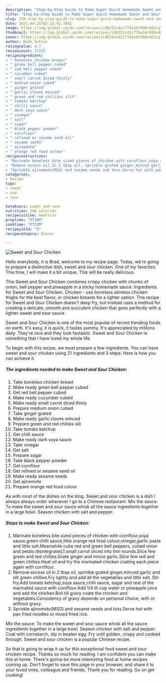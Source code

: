 ```yaml
---
description: "Step-by-Step Guide to Make Super Quick Homemade Sweet and Sour Chicken"
title: "Step-by-Step Guide to Make Super Quick Homemade Sweet and Sour Chicken"
slug: 250-step-by-step-guide-to-make-super-quick-homemade-sweet-and-sour-chicken
date: 2021-04-25T02:15:42.704Z
image: https://img-global.cpcdn.com/recipes/c86252c42c778a2d/680x482cq70/sweet-and-sour-chicken-recipe-main-photo.jpg
thumbnail: https://img-global.cpcdn.com/recipes/c86252c42c778a2d/680x482cq70/sweet-and-sour-chicken-recipe-main-photo.jpg
cover: https://img-global.cpcdn.com/recipes/c86252c42c778a2d/680x482cq70/sweet-and-sour-chicken-recipe-main-photo.jpg
author: Noah Sutton
ratingvalue: 4.7
reviewcount: 27155
recipeingredient:
- " boneless chicken breast"
- " green bell pepper cubed"
- " red bell pepper cubed"
- " cucumber cubed"
- " small carrot diced thinly"
- " medium onion cubed"
- " ginger grated"
- " garlic cloves minced"
- " green and red chiliies slit"
- " tomato ketchup"
- " chilli sauce"
- " dark soya sauce"
- " vinegar"
- " salt"
- " sugar"
- " black pepper powder"
- " cornflour"
- " refined or sesame seed oil"
- " sesame seeds"
- " ajinomoto"
- " orange red food colour"
recipeinstructions:
- "Marinate boneless bite sized pieces of chicken with cornflour,soya sauce,green chilli sauce,little orange red food colour,vinegar,garlic paste and little salt.Meanwhile cube red and green bell peppers, cubed onion and petals disintegrated,1 small carrot sliced into thin rounds.Slice few green and red chillies.Grate ginger and mince garlic.Slice few red and green chillies.Heat oil and fry the marinated chicken coating each piece again with cornflour."
- "Remove excess oil.In 2 tbsp oil, sprinkle grated ginger,minced garlic and slit green chillies.Fry lightly and add all the vegetables and little salt. Stir fry.Add tomato ketchup,soya sauce,chilli sauce, sugar and rest of the marinated sauce with cornflour.Add 1/4 th cup water or pineapple juice and add the chicken.Boil till gravy coats the chicken and vegetables.Consistency of gravy depends on personal choice, with or without gravy."
- "Sprinkle ajinomoto(MSG) and sesame seeds and toss.Serve hot with pan fried noodles or mixed fried rice."
categories:
- Recipe
tags:
- sweet
- and
- sour

katakunci: sweet and sour 
nutrition: 296 calories
recipecuisine: American
preptime: "PT34M"
cooktime: "PT33M"
recipeyield: "3"
recipecategory: Dinner

---
```



![Sweet and Sour Chicken](https://img-global.cpcdn.com/recipes/c86252c42c778a2d/680x482cq70/sweet-and-sour-chicken-recipe-main-photo.jpg)

Hello everybody, it is Brad, welcome to my recipe page. Today, we're going to prepare a distinctive dish, sweet and sour chicken. One of my favorites. This time, I will make it a bit unique. This will be really delicious.

This Sweet and Sour Chicken combines crispy chicken with chunks of onion, bell pepper and pineapple in a sticky homemade sauce. Ingredients for Sweet and Sour Chicken. Chicken - use boneless skinless chicken thighs for the best flavor, or chicken breasts for a lighter option. This recipe for Sweet and Sour Chicken doesn&#39;t deep fry, but instead uses a method for creating a delicate, smooth and succulent chicken that goes perfectly with a lighter sweet and sour sauce.

Sweet and Sour Chicken is one of the most popular of recent trending foods on earth. It's easy, it is quick, it tastes yummy. It's appreciated by millions daily. They're nice and they look fantastic. Sweet and Sour Chicken is something that I have loved my whole life.


To begin with this recipe, we must prepare a few ingredients. You can have sweet and sour chicken using 21 ingredients and 3 steps. Here is how you can achieve it.

<!--inarticleads1-->

##### The ingredients needed to make Sweet and Sour Chicken:

1. Take  boneless chicken breast
1. Make ready  green bell pepper cubed
1. Get  red bell pepper cubed
1. Make ready  cucumber cubed
1. Make ready  small carrot diced thinly
1. Prepare  medium onion cubed
1. Take  ginger grated
1. Make ready  garlic cloves minced
1. Prepare  green and red chiliies slit
1. Take  tomato ketchup
1. Get  chilli sauce
1. Make ready  dark soya sauce
1. Take  vinegar
1. Get  salt
1. Prepare  sugar
1. Take  black pepper powder
1. Get  cornflour
1. Get  refined or sesame seed oil
1. Make ready  sesame seeds
1. Get  ajinomoto
1. Prepare  orange red food colour


As with most of the dishes on the blog. Sweet and sour chicken is a dish I always always order whenever I go to a Chinese restaurant. Mix the sauce: To make the sweet and sour sauce whisk all the sauce ingredients together in a large bowl. Season chicken with salt and pepper. 

<!--inarticleads2-->

##### Steps to make Sweet and Sour Chicken:

1. Marinate boneless bite sized pieces of chicken with cornflour,soya sauce,green chilli sauce,little orange red food colour,vinegar,garlic paste and little salt.Meanwhile cube red and green bell peppers, cubed onion and petals disintegrated,1 small carrot sliced into thin rounds.Slice few green and red chillies.Grate ginger and mince garlic.Slice few red and green chillies.Heat oil and fry the marinated chicken coating each piece again with cornflour.
1. Remove excess oil.In 2 tbsp oil, sprinkle grated ginger,minced garlic and slit green chillies.Fry lightly and add all the vegetables and little salt. Stir fry.Add tomato ketchup,soya sauce,chilli sauce, sugar and rest of the marinated sauce with cornflour.Add 1/4 th cup water or pineapple juice and add the chicken.Boil till gravy coats the chicken and vegetables.Consistency of gravy depends on personal choice, with or without gravy.
1. Sprinkle ajinomoto(MSG) and sesame seeds and toss.Serve hot with pan fried noodles or mixed fried rice.


Mix the sauce: To make the sweet and sour sauce whisk all the sauce ingredients together in a large bowl. Season chicken with salt and pepper. Coat with cornstarch, dip in beaten egg. Fry until golden, crispy and cooked through. Sweet and sour chicken is a popular Chinese recipe. 

So that is going to wrap it up for this exceptional food sweet and sour chicken recipe. Thanks so much for reading. I am confident you can make this at home. There's gonna be more interesting food at home recipes coming up. Don't forget to save this page in your browser, and share it to your loved ones, colleague and friends. Thank you for reading. Go on get cooking!
